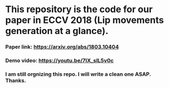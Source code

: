 
# This repository is the code for our paper in ECCV 2018 (Lip movements generation at a glance).

### Paper link: https://arxiv.org/abs/1803.10404
### Demo video: https://youtu.be/7IX_sIL5v0c


### I am still orgnizing this repo. I will write a clean one ASAP. Thanks.

